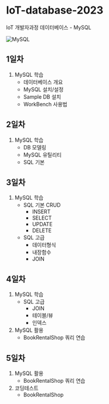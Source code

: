 # IoT-database-2023
IoT 개발자과정 데이터베이스 - MySQL

![MySQL](https://github.com/SoYoungHW/IoT-database-2023/tree/main/images.MySQL.png)

## 1일차
1. MySQL 학습
    - 데이터베이스 개요
    - MySQL 설치/설정
    - Sample DB 설치
    - WorkBench 사용법

## 2일차
1. MySQL 학습
    - DB 모델링
    - MySQL 유틸리티
    - SQL 기본

## 3일차
1. MySQL 학습
    - SQL 기본 CRUD
        - INSERT
        - SELECT
        - UPDATE
        - DELETE
    - SQL 고급
        - 데이터형식
        - 내장함수
        - JOIN

## 4일차
1.  MySQL 학습
    - SQL 고급 
        - JOIN
        - 테이블/뷰
        - 인덱스
2. MySQL 활용
    - BookRentalShop 쿼리 연습

## 5일차
1. MySQL 활용
    - BookRentalShop 쿼리 연습
2. 코딩테스트
    - BookRentalShop    
